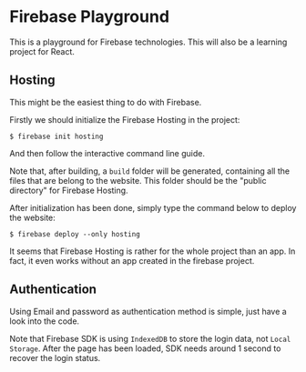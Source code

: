 # Firebase Playground

This is a playground for Firebase technologies. This will also be a learning project for React.

## Hosting
This might be the easiest thing to do with Firebase.

Firstly we should initialize the Firebase Hosting in the project:

```console
$ firebase init hosting
```

And then follow the interactive command line guide.

Note that, after building, a `build` folder will be generated, containing all the files that are belong to the website. This folder should be the "public directory" for Firebase Hosting.

After initialization has been done, simply type the command below to deploy the website:

```console
$ firebase deploy --only hosting
```

It seems that Firebase Hosting is rather for the whole project than an app. In fact, it even works without an app created in the firebase project.

## Authentication
Using Email and password as authentication method is simple, just have a look into the code.

Note that Firebase SDK is using `IndexedDB` to store the login data, not `Local Storage`. After the page has been loaded, SDK needs around 1 second to recover the login status.
